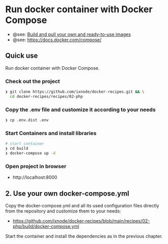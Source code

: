 # Run docker container with Docker Compose

* @see: [Build and pull your own and ready-to-use images](../README.md)
* @see: https://docs.docker.com/compose/

## Quick use

Run docker container with Docker Compose.

### Check out the project

```bash
❯ git clone https://github.com/ixnode/docker-recipes.git && \
  cd docker-recipes/recipes/02-php
```

### Copy the .env file and customize it according to your needs

```bash
❯ cp .env.dist .env
```

### Start Containers and install libraries

```bash
# start container
❯ cd build
❯ docker-compose up -d
```

### Open project in browser

* http://localhost:8000

## 2. Use your own docker-compose.yml

Copy the docker-compose.yml and all its used configuration files directly
from the repository and customize them to your needs:

* https://github.com/ixnode/docker-recipes/blob/main/recipes/02-php/build/docker-compose.yml

Start the container and install the dependencies as in the previous chapter.
